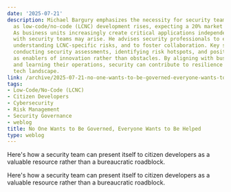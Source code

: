 ```yaml
---
date: '2025-07-21'
description: Michael Bargury emphasizes the necessity for security teams to adapt
  as low-code/no-code (LCNC) development rises, expecting a 20% market growth in 2023.
  As business units increasingly create critical applications independently, conflicts
  with security teams may arise. He advises security professionals to engage proactively,
  understanding LCNC-specific risks, and to foster collaboration. Key strategies include
  conducting security assessments, identifying risk hotspots, and positioning themselves
  as enablers of innovation rather than obstacles. By aligning with business objectives
  and learning their operations, security can contribute to resilience in an evolving
  tech landscape.
link: /archive/2025-07-21-no-one-wants-to-be-governed-everyone-wants-to-be-helped
tags:
- Low-Code/No-Code (LCNC)
- Citizen Developers
- Cybersecurity
- Risk Management
- Security Governance
- weblog
title: No One Wants to Be Governed, Everyone Wants to Be Helped
type: weblog
---
```


Here's how a security team can present itself to citizen developers as a valuable resource rather than a bureaucratic roadblock.

Here's how a security team can present itself to citizen developers as a valuable resource rather than a bureaucratic roadblock.

